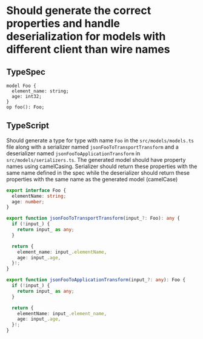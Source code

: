# Should generate the correct properties and handle deserialization for models with different client than wire names

## TypeSpec

```tsp
model Foo {
  element_name: string;
  age: int32;
}
op foo(): Foo;
```

## TypeScript

Should generate a type for type with name `Foo` in the `src/models/models.ts` file along with a serializer named `jsonFooToTransportTransform` and a deserializer named `jsonFooToApplicationTransform` in `src/models/serializers.ts`.
The generated model should have property names using camelCasing. Serializer should return these properties with the same name defined in the spec while the deserializer
should return these properties with the same name as the generated model (camelCase)

```ts src/models/models.ts interface Foo
export interface Foo {
  elementName: string;
  age: number;
}
```

```ts src/models/serializers.ts function jsonFooToTransportTransform
export function jsonFooToTransportTransform(input_?: Foo): any {
  if (!input_) {
    return input_ as any;
  }

  return {
    element_name: input_.elementName,
    age: input_.age,
  }!;
}
```

```ts src/models/serializers.ts function jsonFooToApplicationTransform
export function jsonFooToApplicationTransform(input_?: any): Foo {
  if (!input_) {
    return input_ as any;
  }

  return {
    elementName: input_.element_name,
    age: input_.age,
  }!;
}
```
